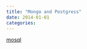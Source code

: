 ```yaml
---
title: "Mongo and Postgress"
date: 2014-01-01
categories:
---
```


[mosql](https://github.com/stripe/mosql)